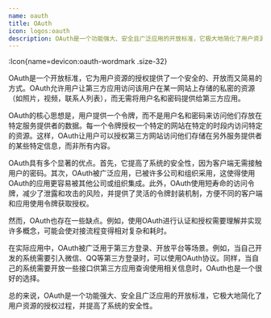 ```yaml
---
name: oauth
title: OAuth
icon: logos:oauth
description: OAuth是一个功能强大、安全且广泛应用的开放标准，它极大地简化了用户资源的授权过程，并提高了系统的安全性。
---
```



:Icon{name=devicon:oauth-wordmark .size-32}

OAuth是一个开放标准，它为用户资源的授权提供了一个安全的、开放而又简易的方式。OAuth允许用户让第三方应用访问该用户在某一网站上存储的私密的资源（如照片，视频，联系人列表），而无需将用户名和密码提供给第三方应用。

OAuth的核心思想是，用户提供一个令牌，而不是用户名和密码来访问他们存放在特定服务提供者的数据。每一个令牌授权一个特定的网站在特定的时段内访问特定的资源。这样，OAuth让用户可以授权第三方网站访问他们存储在另外服务提供者的某些特定信息，而非所有内容。

OAuth具有多个显著的优点。首先，它提高了系统的安全性，因为客户端无需接触用户的密码。其次，OAuth被广泛应用，已被许多公司和组织采用，这使得使用OAuth的应用更容易被其他公司或组织集成。此外，OAuth使用短寿命的访问令牌，减少了泄露和攻击的风险，并提供了灵活的令牌封装机制，方便不同的客户端和应用使用令牌获取授权。

然而，OAuth也存在一些缺点。例如，使用OAuth进行认证和授权需要理解并实现许多概念，可能会使对接流程变得相对复杂和耗时。

在实际应用中，OAuth被广泛用于第三方登录、开放平台等场景。例如，当自己开发的系统需要引入微信、QQ等第三方登录时，可以使用OAuth协议。同样，当自己的系统需要开放一些接口供第三方应用查询使用相关信息时，OAuth也是一个很好的选择。

总的来说，OAuth是一个功能强大、安全且广泛应用的开放标准，它极大地简化了用户资源的授权过程，并提高了系统的安全性。